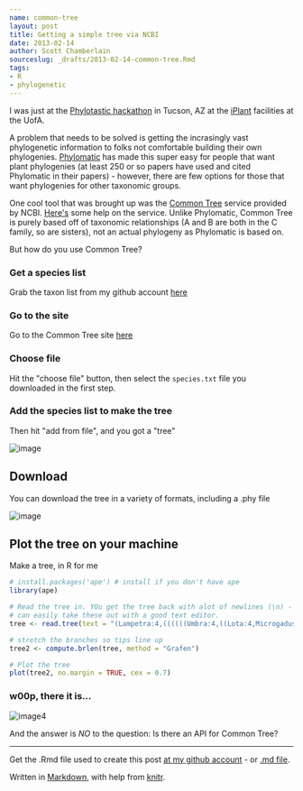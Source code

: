 ```yaml
---
name: common-tree
layout: post
title: Getting a simple tree via NCBI
date: 2013-02-14
author: Scott Chamberlain
sourceslug: _drafts/2013-02-14-common-tree.Rmd
tags: 
- R
- phylogenetic
---
```


I was just at the [Phylotastic hackathon](http://www.evoio.org/wiki/Phylotastic) in Tucson, AZ at the [iPlant](http://www.iplantcollaborative.org/) facilities at the UofA.

A problem that needs to be solved is getting the incrasingly vast phylogenetic information to folks not comfortable building their own phylogenies. [Phylomatic](http://phylodiversity.net/phylomatic/) has made this super easy for people that want plant phylogenies (at least 250 or so papers have used and cited Phylomatic in their papers) - however, there are few options for those that want phylogenies for other taxonomic groups. 

One cool tool that was brought up was the [Common Tree](http://www.ncbi.nlm.nih.gov/Taxonomy/CommonTree/wwwcmt.cgi) service provided by NCBI. [Here's](http://www.ncbi.nlm.nih.gov/Taxonomy/CommonTree/cmthelp.html) some help on the service. Unlike Phylomatic, Common Tree is purely based off of taxonomic relationships (A and B are both in the C family, so are sisters), not an actual phylogeny as Phylomatic is based on. 

But how do you use Common Tree?

### Get a species list
Grab the taxon list from my github account [here](https://raw.github.com/sckott/sckott.github.com/master/public/img/species.txt) 

### Go to the site
Go to the Common Tree site [here](http://www.ncbi.nlm.nih.gov/Taxonomy/CommonTree/wwwcmt.cgi)

### Choose file
Hit the "choose file" button, then select the `species.txt` file you downloaded in the first step. 

### Add the species list to make the tree
Then hit "add from file", and you got a "tree"

![image](https://raw.github.com/sckott/sckott.github.com/master/public/img/ncbi.png)

## Download
You can download the tree in a variety of formats, including a .phy file

![image](https://raw.github.com/sckott/sckott.github.com/master/public/img/ncbi2.png)

## Plot the tree on your machine
Make a tree, in R for me


```r
# install.packages('ape') # install if you don't have ape
library(ape)

# Read the tree in. YOu get the tree back with alot of newlines (\n) -
# can easily take these out with a good text editor.
tree <- read.tree(text = "(Lampetra:4,((((((Umbra:4,((Lota:4,Microgadus:4)Gadiformes:4,((Culaea:4,Apeltes:4,Pungitius:4,Gasterosteus:4)Gasterosteidae:4,(Morone:4,(Ambloplites:4,Micropterus:4,Lepomis:4)Centrarchidae:4,(Sander:4,Perca:4)Percidae:4)Percoidei:4,Cottus:4)Percomorpha:4)Holacanthopterygii:4)Neognathi:4,(((Prosopium:4,Coregonus:4)Coregoninae:4,(Salvelinus:4,Salmo:4,Oncorhynchus:4)Salmoninae:4)Salmonidae:4,Osmerus:4)Protacanthopterygii:4)Euteleostei:4,(Alosa:4,(Ameiurus:4,(Catostomus:4,(Semotilus:4,Rhinichthys:4,Margariscus:4,Couesius:4,Pimephales:4,Luxilus:4,Notemigonus:4,Notropis:4,Carassius:4)Cyprinidae:4)Cypriniformes:4)Otophysi:4)Otocephala:4)Clupeocephala:4,Anguilla:4)Elopocephala:4,Acipenser:4)Actinopteri:4,Scyliorhinus:4)Gnathostomata:4)Vertebrata:4;")

# stretch the branches so tips line up
tree2 <- compute.brlen(tree, method = "Grafen")

# Plot the tree
plot(tree2, no.margin = TRUE, cex = 0.7)
```


### w00p, there it is...

![image4](https://raw.github.com/sckott/sckott.github.com/master/public/img/ncbi_tree.png)

And the answer is _NO_ to the question: Is there an API for Common Tree?

---

Get the .Rmd file used to create this post [at my github account](https://github.com/sckott/sckott.github.com/tree/master/_drafts/2013-02-14-common-tree.Rmd) - or [.md file](https://github.com/sckott/sckott.github.com/tree/master/_posts/2013-02-14-common-tree.md).

Written in [Markdown](http://daringfireball.net/projects/markdown/), with help from [knitr](http://yihui.name/knitr/).
